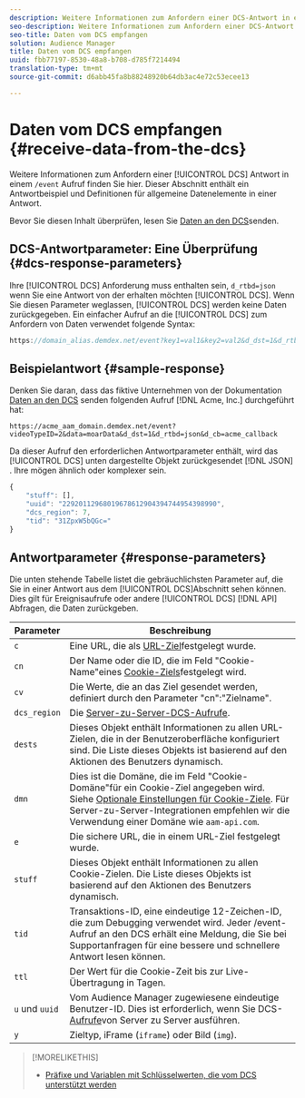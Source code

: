```yaml
---
description: Weitere Informationen zum Anfordern einer DCS-Antwort in einem /event-Aufruf finden Sie hier. Dieser Abschnitt enthält ein Antwortbeispiel und Definitionen für allgemeine Datenelemente in einer Antwort.
seo-description: Weitere Informationen zum Anfordern einer DCS-Antwort in einem /event-Aufruf finden Sie hier. Dieser Abschnitt enthält ein Antwortbeispiel und Definitionen für allgemeine Datenelemente in einer Antwort.
seo-title: Daten vom DCS empfangen
solution: Audience Manager
title: Daten vom DCS empfangen
uuid: fbb77197-8530-48a8-b708-d785f7214494
translation-type: tm+mt
source-git-commit: d6abb45fa8b88248920b64db3ac4e72c53ecee13

---
```



# Daten vom DCS empfangen {#receive-data-from-the-dcs}

Weitere Informationen zum Anfordern einer [!UICONTROL DCS] Antwort in einem `/event` Aufruf finden Sie hier. Dieser Abschnitt enthält ein Antwortbeispiel und Definitionen für allgemeine Datenelemente in einer Antwort.

Bevor Sie diesen Inhalt überprüfen, lesen Sie [Daten an den DCS](../../../api/dcs-intro/dcs-event-calls/dcs-url-send.md)senden.

## DCS-Antwortparameter: Eine Überprüfung {#dcs-response-parameters}

Ihre [!UICONTROL DCS] Anforderung muss enthalten sein, `d_rtbd=json` wenn Sie eine Antwort von der erhalten möchten [!UICONTROL DCS]. Wenn Sie diesen Parameter weglassen, [!UICONTROL DCS] werden keine Daten zurückgegeben. Ein einfacher Aufruf an die [!UICONTROL DCS] zum Anfordern von Daten verwendet folgende Syntax:

```js
https://domain_alias.demdex.net/event?key1=val1&key2=val2&d_dst=1&d_rtbd=json&d_cb=callback
```

## Beispielantwort {#sample-response}

Denken Sie daran, dass das fiktive Unternehmen von der Dokumentation [Daten an den DCS](../../../api/dcs-intro/dcs-event-calls/dcs-url-send.md) senden folgenden Aufruf [!DNL Acme, Inc.] durchgeführt hat:

`https://acme_aam_domain.demdex.net/event?videoTypeID=2&data=moarData&d_dst=1&d_rtbd=json&d_cb=acme_callback`

Da dieser Aufruf den erforderlichen Antwortparameter enthält, wird das [!UICONTROL DCS] unten dargestellte Objekt zurückgesendet [!DNL JSON] . Ihre mögen ähnlich oder komplexer sein.

```js
{
    "stuff": [],
    "uuid": "22920112968019678612904394744954398990",
    "dcs_region": 7,
    "tid": "31ZpxW5bQGc="
}
```

## Antwortparameter {#response-parameters}

Die unten stehende Tabelle listet die gebräuchlichsten Parameter auf, die Sie in einer Antwort aus dem [!UICONTROL DCS]Abschnitt sehen können. Dies gilt für Ereignisaufrufe oder andere [!UICONTROL DCS] [!DNL API] Abfragen, die Daten zurückgeben.

| Parameter | Beschreibung |
|--- |--- |
| `c` | Eine URL, die als [URL-Ziel](../../../features/destinations/create-url-destination.md)festgelegt wurde. |
| `cn` | Der Name oder die ID, die im Feld "Cookie-Name"eines [Cookie-Ziels](../../../features/destinations/create-cookie-destination.md)festgelegt wird. |
| `cv` | Die Werte, die an das Ziel gesendet werden, definiert durch den Parameter "cn":"Zielname". |
| `dcs_region` | Die [Server-zu-Server-DCS-Aufrufe](../../../api/dcs-intro/dcs-api-reference/dcs-regions.md). |
| `dests` | Dieses Objekt enthält Informationen zu allen URL-Zielen, die in der Benutzeroberfläche konfiguriert sind. Die Liste dieses Objekts ist basierend auf den Aktionen des Benutzers dynamisch. |
| `dmn` | Dies ist die Domäne, die im Feld "Cookie-Domäne"für ein Cookie-Ziel angegeben wird. Siehe [Optionale Einstellungen für Cookie-Ziele](../../../features/destinations/cookie-destination-options.md).  Für Server-zu-Server-Integrationen empfehlen wir die Verwendung einer Domäne wie `aam-api.com`. |
| `e` | Die sichere URL, die in einem URL-Ziel festgelegt wurde. |
| `stuff` | Dieses Objekt enthält Informationen zu allen Cookie-Zielen. Die Liste dieses Objekts ist basierend auf den Aktionen des Benutzers dynamisch. |
| `tid` | Transaktions-ID, eine eindeutige 12-Zeichen-ID, die zum Debugging verwendet wird. Jeder /event-Aufruf an den DCS erhält eine Meldung, die Sie bei Supportanfragen für eine bessere und schnellere Antwort lesen können. |
| `ttl` | Der Wert für die Cookie-Zeit bis zur Live-Übertragung in Tagen. |
| `u` und `uuid` | Vom Audience Manager zugewiesene eindeutige Benutzer-ID. Dies ist erforderlich, wenn Sie DCS- [Aufrufe](../../../api/dcs-intro/dcs-s2s/dcs-s2s-calls.md)von Server zu Server ausführen. |
| `y` | Zieltyp, iFrame (`iframe`) oder Bild (`img`). |

>[!MORELIKETHIS]
>
>* [Präfixe und Variablen mit Schlüsselwerten, die vom DCS unterstützt werden](../../../api/dcs-intro/dcs-api-reference/dcs-keys.md)

